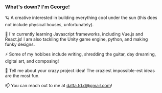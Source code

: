 ### What's down? I'm George!
🪐 A creative interested in building everything cool under the sun (this does not include physical houses, unfortunately).

🌱 I'm currently learning Javascript frameworks, including Vue.js and React.js! I am also tackling the Unity game 
engine, python, and making funky designs.

⚡ Some of my hobibes include writing, shredding the guitar, day dreaming, digital art, and composing!

💬 Tell me about your crazy project idea! The craziest impossible-est ideas are the most fun. 

📫 You can reach out to me at datta.td.d@gmail.com!

<!--
**GeorgeQQJelly/GeorgeQQJelly** is a ✨ _special_ ✨ repository because its `README.md` (this file) appears on your GitHub profile.

Here are some ideas to get you started:

- 🔭 I’m currently working on ...
- 🌱 I’m currently learning ...
- 👯 I’m looking to collaborate on ...
- 🤔 I’m looking for help with ...
- 💬 Ask me about ...
- 📫 How to reach me: ...
- 😄 Pronouns: ...
- ⚡ Fun fact: ...
-->
